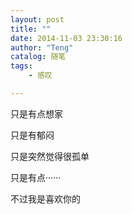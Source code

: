 ```yaml
---
layout: post
title: ""
date: 2014-11-03 23:30:16
author: "Teng"
catalog: 随笔
tags: 
    - 感叹

---
```

只是有点想家

只是有郁闷

只是突然觉得很孤单

只是有点······

不过我是喜欢你的